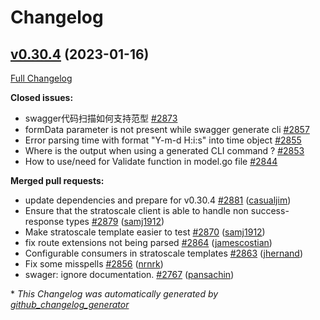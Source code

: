 # Changelog

## [v0.30.4](https://github.com/go-swagger/go-swagger/tree/v0.30.4) (2023-01-16)

[Full Changelog](https://github.com/go-swagger/go-swagger/compare/v0.30.3...v0.30.4)

**Closed issues:**

- swagger代码扫描如何支持范型 [\#2873](https://github.com/go-swagger/go-swagger/issues/2873)
- formData parameter is not present while swagger generate cli [\#2857](https://github.com/go-swagger/go-swagger/issues/2857)
- Error parsing time with format "Y-m-d H:i:s" into time object [\#2855](https://github.com/go-swagger/go-swagger/issues/2855)
- Where is the output when using a generated CLI command ? [\#2853](https://github.com/go-swagger/go-swagger/issues/2853)
- How to use/need for Validate function in model.go file [\#2844](https://github.com/go-swagger/go-swagger/issues/2844)

**Merged pull requests:**

- update dependencies and prepare for v0.30.4 [\#2881](https://github.com/go-swagger/go-swagger/pull/2881) ([casualjim](https://github.com/casualjim))
- Ensure that the stratoscale client is able to handle non success-response types [\#2879](https://github.com/go-swagger/go-swagger/pull/2879) ([samj1912](https://github.com/samj1912))
- Make stratoscale template easier to test [\#2870](https://github.com/go-swagger/go-swagger/pull/2870) ([samj1912](https://github.com/samj1912))
- fix route extensions not being parsed [\#2864](https://github.com/go-swagger/go-swagger/pull/2864) ([jamescostian](https://github.com/jamescostian))
- Configurable consumers in stratoscale templates [\#2863](https://github.com/go-swagger/go-swagger/pull/2863) ([jhernand](https://github.com/jhernand))
- Fix some misspells [\#2856](https://github.com/go-swagger/go-swagger/pull/2856) ([nrnrk](https://github.com/nrnrk))
- swager: ignore documentation. [\#2767](https://github.com/go-swagger/go-swagger/pull/2767) ([pansachin](https://github.com/pansachin))



\* *This Changelog was automatically generated by [github_changelog_generator](https://github.com/github-changelog-generator/github-changelog-generator)*
